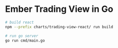 # Ember Trading View in Go

``` bash
# build react
npm --prefix charts/trading-view-react/ run build

# run go server
go run cmd/main.go
```